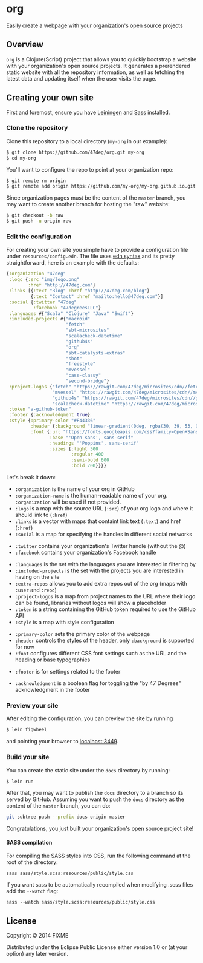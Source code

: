 # org

Easily create a webpage with your organization's open source projects

## Overview

`org` is a Clojure(Script) project that allows you to quickly bootstrap a website with your organization's open source projects.
It generates a prerendered static website with all the repository information, as well as fetching the latest data and updating
itself when the user visits the page.

## Creating your own site

First and foremost, ensure you have [Leiningen](http://leiningen.org) and [Sass](http://sass-lang.com) installed.

### Clone the repository

Clone this repository to a local directory (`my-org` in our example):

```sh
$ git clone https://github.com/47deg/org.git my-org
$ cd my-org
```

You'll want to configure the repo to point at your organization repo:

```sh
$ git remote rm origin
$ git remote add origin https://github.com/my-org/my-org.github.io.git
```

Since organization pages must be the content of the `master` branch, you may want to create another
branch for hosting the "raw" website:

```sh
$ git checkout -b raw
$ git push -u origin raw
```

### Edit the configuration

For creating your own site you simple have to provide a configuration file under `resources/config.edn`. The file uses [edn syntax](https://github.com/edn-format/edn)
and its pretty straightforward, here is an example with the defaults:

```clojure
{:organization "47deg"
 :logo {:src "img/logo.png"
        :href "http://47deg.com"}
 :links [{:text "Blog" :href "http://47deg.com/blog"}
         {:text "Contact" :href "mailto:hello@47deg.com"}]
 :social {:twitter "47deg"
          :facebook "47degreesLLC"}
 :languages #{"Scala" "Clojure" "Java" "Swift"}
 :included-projects #{"macroid"
                      "fetch"
                      "sbt-microsites"
                      "scalacheck-datetime"
                      "github4s"
                      "org"
                      "sbt-catalysts-extras"
                      "sbot"
                      "freestyle"
                      "mvessel"
                      "case-classy"
                      "second-bridge"}
 :project-logos {"fetch" "https://rawgit.com/47deg/microsites/cdn//fetch/navbar_brand.png"
                 "mvessel" "https://rawgit.com/47deg/microsites/cdn//mvessel/navbar_brand.png"
                 "github4s" "https://rawgit.com/47deg/microsites/cdn//github4s/navbar_brand.png"
                 "scalacheck-datetime" "https://rawgit.com/47deg/microsites/cdn//scalacheck-datetime/navbar_brand.png"}
 :token "a-github-token"
 :footer {:acknowledgment true}
 :style {:primary-color "#F44336"
         :header {:background "linear-gradient(0deg, rgba(30, 39, 53, 0.88), rgba(30, 39, 53, 0.88)), url(\"../img/header-background.jpg\") no-repeat center center"}
         :font {:url "https://fonts.googleapis.com/css?family=Open+Sans:300,400,600,700|Poppins:300,400"
                :base "'Open sans', sans-serif"
                :headings "'Poppins', sans-serif"
                :sizes {:light 300
                        :regular 400
                        :semi-bold 600
                        :bold 700}}}}
```

Let's break it down:

- `:organization` is the name of your org in GitHub
- `:organization-name` is the human-readable name of your org. `:organization` will be used if not provided.
- `:logo` is a map with the source URL (`:src`) of your org logo and where it should link to (`:href`)
- `:links` is a vector with maps that containt link text (`:text`) and href (`:href`)
- `:social` is a map for specifying the handles in different social networks
 + `:twitter` contains your organization's Twitter handle (without the @)
 + `:facebook` contains your organization's Facebook handle
- `:languages` is the set with the languages you are interested in filtering by
- `:included-projects` is the set with the projects you are interested in having on the site
- `:extra-repos` allows you to add extra repos out of the org (maps with `:user` and `:repo`)
- `:project-logos` is a map from project names to the URL where their logo can be found, libraries without logos will show a placeholder
- `:token` is a string containing the GitHub token required to use the GitHub API
- `:style` is a map with style configuration
 + `:primary-color` sets the primary color of the webpage
 + `:header` controls the styles of the header, only `:background` is supported for now
 + `:font` configures different CSS font settings such as the URL and the heading or base typographies
- `:footer` is for settings related to the footer
 + `:acknowledgment` is a boolean flag for toggling the "by 47 Degrees" acknowledgment in the footer
 
### Preview your site

After editing the configuration, you can preview the site by running

```sh
$ lein figwheel
```

and pointing your browser to [localhost:3449](http://localhost:3449).

### Build your site

You can create the static site under the `docs` directory by running:

```sh
$ lein run
```

After that, you may want to publish the `docs` directory to a branch so its served by GitHub.
Assuming you want to push the `docs` directory as the content of the `master` branch, you can do:

```sh
git subtree push --prefix docs origin master
```
	
	
Congratulations, you just built your organization's open source project site!

#### SASS compilation

For compiling the SASS styles into CSS, run the following command at the root of the directory:

    sass sass/style.scss:resources/public/style.css

If you want sass to be automatically recompiled when modifying .scss files add the `--watch` flag:

    sass --watch sass/style.scss:resources/public/style.css

## License

Copyright © 2014 FIXME

Distributed under the Eclipse Public License either version 1.0 or (at your option) any later version.
